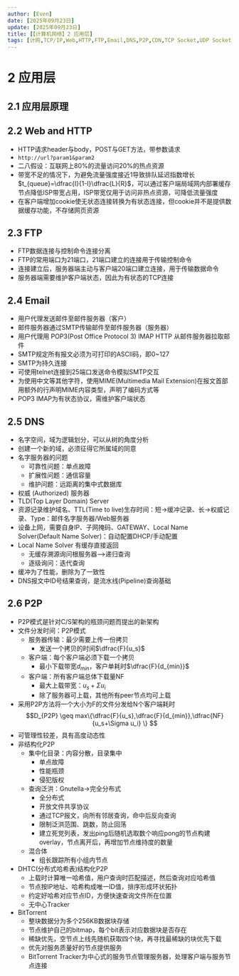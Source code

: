 ```yaml
---
author: [Even]
date: [2025年09月23日]
update: [2025年09月23日]
title: [【计算机网络】2 应用层]
tags: [计网,TCP/IP,Web,HTTP,FTP,Email,DNS,P2P,CDN,TCP Socket,UDP Socket]
---
```


# 2 应用层
## 2.1 应用层原理

## 2.2 Web and HTTP
- HTTP请求header与body，POST与GET方法，带参数请求
- `http://url?param1&param2`
- 二八假设：互联网上80%的流量访问20%的热点资源
- 带宽不足的情况下，为避免流量强度接近1导致排队延迟指数增长$t_{queue}=\dfrac{I}{1-I}\dfrac{L}{R}$，可以通过客户端局域网内部署缓存节点降低ISP带宽占用，ISP带宽仅用于访问非热点资源，可降低流量强度
- 在客户端增加cookie使无状态连接转换为有状态连接，但cookie并不是提供数据缓存功能，不存储网页资源

## 2.3 FTP
- FTP数据连接与控制命令连接分离
- FTP的常用端口为21端口，21端口建立的连接用于传输控制命令
- 连接建立后，服务器端主动与客户端20端口建立连接，用于传输数据命令
- 服务器端需要维护客户端状态，因此为有状态的TCP连接

## 2.4 Email
- 用户代理发送邮件至邮件服务器（客户）
- 邮件服务器通过SMTP传输邮件至邮件服务器（服务器）
- 用户代理用 POP3(Post Office Protocol 3) IMAP HTTP 从邮件服务器拉取邮件
- SMTP规定所有报文必须为可打印的ASCII码，即0~127
- SMTP为持久连接
- 可使用telnet连接到25端口发送命令模拟SMTP交互
- 为使用中文等其他字符，使用MIME(Multimedia Mail Extension)在报文首部用额外的行声明MIME内容类型，声明了编码方式等
- POP3 IMAP为有状态协议，需维护客户端状态

## 2.5 DNS
- 名字空间，域为逻辑划分，可以从树的角度分析
- 创建一个新的域，必须征得它所属域的同意
- 名字服务器的问题
    - 可靠性问题：单点故障
    - 扩展性问题：通信容量
    - 维护问题：远距离的集中式数据库
- 权威 (Authorized) 服务器
- TLD(Top Layer Domain) Server
- 资源记录维护域名、TTL(Time to live)生存时间：短->缓冲记录、长->权威记录、Type：邮件名字服务器/Web服务器
- 设备上网，需要自身IP、子网掩码、GATEWAY、Local Name Solver(Default Name Solver)：自动配置DHCP/手动配置
- Local Name Solver 有缓存直接返回
    - 无缓存溯源询问根服务器-->递归查询
    - 逐级询问：迭代查询
- 缓冲为了性能，删除为了一致性
- DNS报文中ID号结果查询，是流水线(Pipeline)查询基础

## 2.6 P2P
- P2P模式是针对C/S架构的瓶颈问题而提出的新架构
- 文件分发时间：P2P模式
  - 服务器传输：最少需要上传一份拷贝
    - 发送一个拷贝的时间$\dfrac{F}{u_s}$
  - 客户端：每个客户端必须下载一个拷贝
    - 最小下载带宽$d_{min}$，客户单耗时$\dfrac{F}{d_{min}}$
  - 客户端：所有客户端总体下载量NF
    - 最大上载带宽：$u_s+\Sigma u_i$
    - 除了服务器可上载，其他所有peer节点均可上载
- 采用P2P方法将一个大小为F的文件分发给N个客户端耗时
$$D_{P2P} \geq max\{\dfrac{F}{u_s},\dfrac{F}{d_{min}},\dfrac{NF}{u_s+\Sigma u_i} \} $$
- 可管理性较差，具有高度动态性
- 非结构化P2P
  - 集中化目录：内容分散，目录集中
    - 单点故障
    - 性能瓶颈
    - 侵犯版权
  - 查询泛洪：Gnutella->完全分布式
    - 全分布式
    - 开放文件共享协议
    - 通过TCP报文，向所有邻居查询，命中后反向查询
    - 限制泛洪范围、跳数，防止回荡
    - 建立死党列表，发出ping后随机选取数个响应pong的节点构建overlay，节点离开后，再增加节点维持度的数量
  - 混合体
    - 组长跟踪所有小组内节点
- DHTC(分布式哈希表)结构化P2P
  - 上载时计算唯一哈希值，用户查询时匹配描述，然后查询对应哈希值
  - 节点按IP地址、哈希构成唯一ID值，排序形成环状拓扑
  - 约定好哈希对应节点ID，方便快速查询文件所在位置
  - 无中心Tracker
- BitTorrent
  - 整块数据分为多个256KB数据块存储
  - 节点维护自己的bitmap，每个bit表示对应数据块是否存在
  - 稀缺优先，空节点上线先随机获取四个块，再寻找最稀缺的块优先下载
  - 优先对服务质量好的节点提供服务
  - BitTorrent Tracker为中心式的服务节点管理服务器，处理客户端与服务节点连接